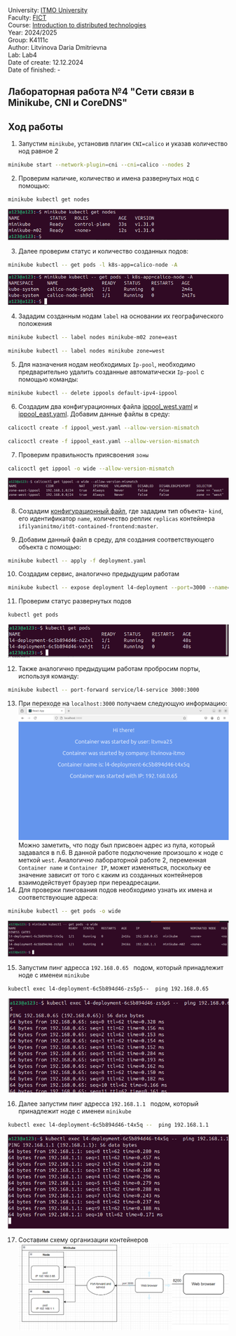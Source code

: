 University: [ITMO University](https://itmo.ru/ru/) \
Faculty: [FICT](https://fict.itmo.ru) \
Course: [Introduction to distributed technologies](https://github.com/itmo-ict-faculty/introduction-to-distributed-technologies) \
Year: 2024/2025 \
Group: K4111c \
Author: Litvinova Daria Dmitrievna \
Lab: Lab4 \
Date of create: 12.12.2024 \
Date of finished: -
## Лабораторная работа №4 "Сети связи в Minikube, CNI и CoreDNS"
## Ход работы
1. Запустим `minikube`, установив плагин `CNI=calico` и указав количество нод равное 2
```bash
minikube start --network-plugin=cni --cni=calico --nodes 2
```
2. Проверим наличие, количество и имена развернутых нод с помощью:
```bash
minikube kubectl get nodes
```
![image](./images/nodes.png)

3.  Далее проверим статус и количество созданных подов:
```bash
minikube kubectl -- get pods -l k8s-app=calico-node -A
```
![image](./images/pods.png)

4. Зададим созданным нодам `label` на основании их географического положения
```bash
minikube kubectl -- label nodes minikube-m02 zone=east
```
```bash
minikube kubectl -- label nodes minikube zone=west
```
5.  Для назначения нодам необходимых `Ip-pool`, необходимо предварительно удалить созданные автоматически `Ip-pool` с помощью команды:
```bash
minikube kubectl -- delete ippools default-ipv4-ippool
```
6.  Создадим два конфигурационных файла [ippool_west.yaml](./ippool_west.yaml) и [ippool_east.yaml](./ippool_east.yaml). Добавим данные файлы в среду:
```bash
calicoctl create -f ippool_west.yaml --allow-version-mismatch
```
```bash
calicoctl create -f ippool_east.yaml --allow-version-mismatch
```
7.  Проверим правильность приясвоения `зоны` 
```bash
calicoctl get ippool -o wide --allow-version-mismatch
```
![image](./images/ippool.png)

8. Создадим [конфигурационный файл](./deployment.yaml), где зададим тип объекта- `kind`, его идентификатор `name`, количество реплик `replicas` контейнера `ifilyaninitmo/itdt-contained-frontend:master`.

9. Добавим данный файл в среду, для создания соответствующего объекта с помощью:
```bash
minikube kubectl -- apply -f deployment.yaml
```
10. Создадим сервис, аналогично предыдущим работам
```bash
minikube kubectl -- expose deployment l4-deployment --port=3000 --name=l4-service --type=ClusterIP
```
11. Проверим статус развернутых подов
```bash
kubectl get pods
```
![image](./images/chek_pods.png)

12. Также аналогично предыдущим работам пробросим порты, используя команду:
```bash
minikube kubectl -- port-forward service/l4-service 3000:3000
```
13. При переходе на `localhost:3000` получаем следующую информацию:
![image](./images/local_host.png)
Можно заметить, что поду был присвоен адрес из пула, который задавался в п.6. В данной работе подключение произошло к ноде с меткой `west`. Аналогично лабораторной работе 2, переменная `Container name` и `Container IP`, может изменяться, поскольку ее значение зависит от того с каким из созданных контейнеров взаимодействует браузер при переадресации.
14. Для проверки пингования подов необходимо узнать их имена и соответствующие адреса:
```bash
minikube kubectl -- get pods -o wide
```
![image](./images/ip_pods.png)

15. Запустим пинг адресса `192.168.0.65 ` подом, который принадлежит ноде с именеи `minikube`
```bash
kubectl exec l4-deployment-6c5b894d46-zs5p5--  ping 192.168.0.65
```
![image](./images/ping1.png)

16. Далее запустим пинг адресса `192.168.1.1 ` подом, который принадлежит ноде с именеи `minikube`
```bash
kubectl exec l4-deployment-6c5b894d46-t4x5q --  ping 192.168.1.1
```
![image](./images/ping2.png)

17. Составим схему организации контейнеров
![image](./images/draw_lab4.png)
